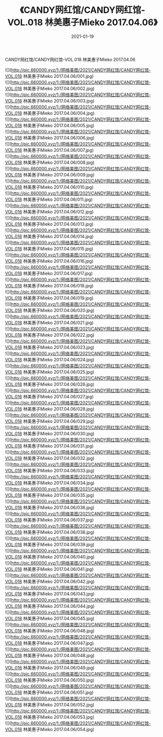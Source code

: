 ﻿---
layout: post
title:  《CANDY网红馆/CANDY网红馆-VOL.018 林美惠子Mieko 2017.04.06》
date:   2021-01-19
img: http://pic.660000.xyz/1:/网络美图/2021/CANDY网红馆/CANDY网红馆-VOL.018 林美惠子Mieko 2017.04.06/000.jpg
categories: [美女, 清纯, 唯美]
---

CANDY网红馆/CANDY网红馆-VOL.018 林美惠子Mieko 2017.04.06

 ![](http://pic.660000.xyz/1:/网络美图/2021/CANDY网红馆/CANDY网红馆-VOL.018 林美惠子Mieko 2017.04.06/001.jpg) <br>![](http://pic.660000.xyz/1:/网络美图/2021/CANDY网红馆/CANDY网红馆-VOL.018 林美惠子Mieko 2017.04.06/002.jpg) <br>![](http://pic.660000.xyz/1:/网络美图/2021/CANDY网红馆/CANDY网红馆-VOL.018 林美惠子Mieko 2017.04.06/003.jpg) <br>![](http://pic.660000.xyz/1:/网络美图/2021/CANDY网红馆/CANDY网红馆-VOL.018 林美惠子Mieko 2017.04.06/004.jpg) <br>![](http://pic.660000.xyz/1:/网络美图/2021/CANDY网红馆/CANDY网红馆-VOL.018 林美惠子Mieko 2017.04.06/005.jpg) <br>![](http://pic.660000.xyz/1:/网络美图/2021/CANDY网红馆/CANDY网红馆-VOL.018 林美惠子Mieko 2017.04.06/006.jpg) <br>![](http://pic.660000.xyz/1:/网络美图/2021/CANDY网红馆/CANDY网红馆-VOL.018 林美惠子Mieko 2017.04.06/007.jpg) <br>![](http://pic.660000.xyz/1:/网络美图/2021/CANDY网红馆/CANDY网红馆-VOL.018 林美惠子Mieko 2017.04.06/008.jpg) <br>![](http://pic.660000.xyz/1:/网络美图/2021/CANDY网红馆/CANDY网红馆-VOL.018 林美惠子Mieko 2017.04.06/009.jpg) <br>![](http://pic.660000.xyz/1:/网络美图/2021/CANDY网红馆/CANDY网红馆-VOL.018 林美惠子Mieko 2017.04.06/010.jpg) <br>![](http://pic.660000.xyz/1:/网络美图/2021/CANDY网红馆/CANDY网红馆-VOL.018 林美惠子Mieko 2017.04.06/011.jpg) <br>![](http://pic.660000.xyz/1:/网络美图/2021/CANDY网红馆/CANDY网红馆-VOL.018 林美惠子Mieko 2017.04.06/012.jpg) <br>![](http://pic.660000.xyz/1:/网络美图/2021/CANDY网红馆/CANDY网红馆-VOL.018 林美惠子Mieko 2017.04.06/013.jpg) <br>![](http://pic.660000.xyz/1:/网络美图/2021/CANDY网红馆/CANDY网红馆-VOL.018 林美惠子Mieko 2017.04.06/014.jpg) <br>![](http://pic.660000.xyz/1:/网络美图/2021/CANDY网红馆/CANDY网红馆-VOL.018 林美惠子Mieko 2017.04.06/015.jpg) <br>![](http://pic.660000.xyz/1:/网络美图/2021/CANDY网红馆/CANDY网红馆-VOL.018 林美惠子Mieko 2017.04.06/016.jpg) <br>![](http://pic.660000.xyz/1:/网络美图/2021/CANDY网红馆/CANDY网红馆-VOL.018 林美惠子Mieko 2017.04.06/017.jpg) <br>![](http://pic.660000.xyz/1:/网络美图/2021/CANDY网红馆/CANDY网红馆-VOL.018 林美惠子Mieko 2017.04.06/018.jpg) <br>![](http://pic.660000.xyz/1:/网络美图/2021/CANDY网红馆/CANDY网红馆-VOL.018 林美惠子Mieko 2017.04.06/019.jpg) <br>![](http://pic.660000.xyz/1:/网络美图/2021/CANDY网红馆/CANDY网红馆-VOL.018 林美惠子Mieko 2017.04.06/020.jpg) <br>![](http://pic.660000.xyz/1:/网络美图/2021/CANDY网红馆/CANDY网红馆-VOL.018 林美惠子Mieko 2017.04.06/021.jpg) <br>![](http://pic.660000.xyz/1:/网络美图/2021/CANDY网红馆/CANDY网红馆-VOL.018 林美惠子Mieko 2017.04.06/022.jpg) <br>![](http://pic.660000.xyz/1:/网络美图/2021/CANDY网红馆/CANDY网红馆-VOL.018 林美惠子Mieko 2017.04.06/023.jpg) <br>![](http://pic.660000.xyz/1:/网络美图/2021/CANDY网红馆/CANDY网红馆-VOL.018 林美惠子Mieko 2017.04.06/024.jpg) <br>![](http://pic.660000.xyz/1:/网络美图/2021/CANDY网红馆/CANDY网红馆-VOL.018 林美惠子Mieko 2017.04.06/025.jpg) <br>![](http://pic.660000.xyz/1:/网络美图/2021/CANDY网红馆/CANDY网红馆-VOL.018 林美惠子Mieko 2017.04.06/026.jpg) <br>![](http://pic.660000.xyz/1:/网络美图/2021/CANDY网红馆/CANDY网红馆-VOL.018 林美惠子Mieko 2017.04.06/027.jpg) <br>![](http://pic.660000.xyz/1:/网络美图/2021/CANDY网红馆/CANDY网红馆-VOL.018 林美惠子Mieko 2017.04.06/028.jpg) <br>![](http://pic.660000.xyz/1:/网络美图/2021/CANDY网红馆/CANDY网红馆-VOL.018 林美惠子Mieko 2017.04.06/029.jpg) <br>![](http://pic.660000.xyz/1:/网络美图/2021/CANDY网红馆/CANDY网红馆-VOL.018 林美惠子Mieko 2017.04.06/030.jpg) <br>![](http://pic.660000.xyz/1:/网络美图/2021/CANDY网红馆/CANDY网红馆-VOL.018 林美惠子Mieko 2017.04.06/031.jpg) <br>![](http://pic.660000.xyz/1:/网络美图/2021/CANDY网红馆/CANDY网红馆-VOL.018 林美惠子Mieko 2017.04.06/032.jpg) <br>![](http://pic.660000.xyz/1:/网络美图/2021/CANDY网红馆/CANDY网红馆-VOL.018 林美惠子Mieko 2017.04.06/033.jpg) <br>![](http://pic.660000.xyz/1:/网络美图/2021/CANDY网红馆/CANDY网红馆-VOL.018 林美惠子Mieko 2017.04.06/034.jpg) <br>![](http://pic.660000.xyz/1:/网络美图/2021/CANDY网红馆/CANDY网红馆-VOL.018 林美惠子Mieko 2017.04.06/035.jpg) <br>![](http://pic.660000.xyz/1:/网络美图/2021/CANDY网红馆/CANDY网红馆-VOL.018 林美惠子Mieko 2017.04.06/036.jpg) <br>![](http://pic.660000.xyz/1:/网络美图/2021/CANDY网红馆/CANDY网红馆-VOL.018 林美惠子Mieko 2017.04.06/037.jpg) <br>![](http://pic.660000.xyz/1:/网络美图/2021/CANDY网红馆/CANDY网红馆-VOL.018 林美惠子Mieko 2017.04.06/038.jpg) <br>![](http://pic.660000.xyz/1:/网络美图/2021/CANDY网红馆/CANDY网红馆-VOL.018 林美惠子Mieko 2017.04.06/039.jpg) <br>![](http://pic.660000.xyz/1:/网络美图/2021/CANDY网红馆/CANDY网红馆-VOL.018 林美惠子Mieko 2017.04.06/040.jpg) <br>![](http://pic.660000.xyz/1:/网络美图/2021/CANDY网红馆/CANDY网红馆-VOL.018 林美惠子Mieko 2017.04.06/041.jpg) <br>![](http://pic.660000.xyz/1:/网络美图/2021/CANDY网红馆/CANDY网红馆-VOL.018 林美惠子Mieko 2017.04.06/042.jpg) <br>![](http://pic.660000.xyz/1:/网络美图/2021/CANDY网红馆/CANDY网红馆-VOL.018 林美惠子Mieko 2017.04.06/043.jpg) <br>![](http://pic.660000.xyz/1:/网络美图/2021/CANDY网红馆/CANDY网红馆-VOL.018 林美惠子Mieko 2017.04.06/044.jpg) <br>![](http://pic.660000.xyz/1:/网络美图/2021/CANDY网红馆/CANDY网红馆-VOL.018 林美惠子Mieko 2017.04.06/045.jpg) <br>![](http://pic.660000.xyz/1:/网络美图/2021/CANDY网红馆/CANDY网红馆-VOL.018 林美惠子Mieko 2017.04.06/046.jpg) <br>![](http://pic.660000.xyz/1:/网络美图/2021/CANDY网红馆/CANDY网红馆-VOL.018 林美惠子Mieko 2017.04.06/047.jpg) <br>![](http://pic.660000.xyz/1:/网络美图/2021/CANDY网红馆/CANDY网红馆-VOL.018 林美惠子Mieko 2017.04.06/048.jpg) <br>![](http://pic.660000.xyz/1:/网络美图/2021/CANDY网红馆/CANDY网红馆-VOL.018 林美惠子Mieko 2017.04.06/049.jpg) <br>![](http://pic.660000.xyz/1:/网络美图/2021/CANDY网红馆/CANDY网红馆-VOL.018 林美惠子Mieko 2017.04.06/050.jpg) <br>![](http://pic.660000.xyz/1:/网络美图/2021/CANDY网红馆/CANDY网红馆-VOL.018 林美惠子Mieko 2017.04.06/051.jpg) <br>![](http://pic.660000.xyz/1:/网络美图/2021/CANDY网红馆/CANDY网红馆-VOL.018 林美惠子Mieko 2017.04.06/052.jpg) <br>![](http://pic.660000.xyz/1:/网络美图/2021/CANDY网红馆/CANDY网红馆-VOL.018 林美惠子Mieko 2017.04.06/053.jpg) <br>![](http://pic.660000.xyz/1:/网络美图/2021/CANDY网红馆/CANDY网红馆-VOL.018 林美惠子Mieko 2017.04.06/054.jpg) <br>